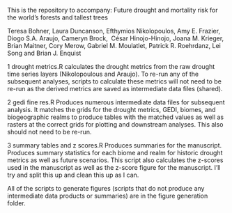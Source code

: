 This is the repository to accompany:
Future drought and mortality risk for the world’s forests and tallest trees


Teresa Bohner, Laura Duncanson, Efthymios Nikolopoulos, Amy E. Frazier, Diogo S.A. Araujo, Cameryn Brock,  César Hinojo-Hinojo, Joana M. Krieger, Brian Maitner, Cory Merow, Gabriel M. Moulatlet, Patrick R. Roehrdanz, Lei Song and Brian J. Enquist


1 drought metrics.R calculates the drought metrics from the raw drought time series layers (Nikolopoulous and Araujo). To re-run any of the subsequent analyses, scripts to calculate these metrics will not need to be re-run as the derived metrics are saved as intermediate data files (shared).

2 gedi fine res.R Produces numerous intermediate data files for subsequent analysis. It matches the grids for the drought metrics, GEDI, biomes, and biogeographic realms to produce tables with the matched values as well as rasters at the correct grids for plotting and downstream analyses. This also should not need to be re-run. 

3 summary tables and z scores.R Produces summaries for the manuscript. Produces summary statistics for each biome and realm for historic drought metrics as well as future scenarios. This script also calculates the z-scores used in the manuscript as well as the z-score figure for the manuscript. I’ll try and split this up and clean this up as I can. 

All of the scripts to generate figures (scripts that do not produce any intermediate data products or summaries) are in the figure generation folder. 
